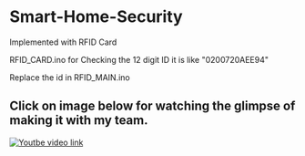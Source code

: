 # Smart-Home-Security
 Implemented with RFID Card
 
 RFID_CARD.ino for Checking the 12 digit ID
 it is like "0200720AEE94"
 
 Replace the id in RFID_MAIN.ino


##  Click on image below for watching the glimpse of making it with my team.


[![Youtbe video link](https://img.youtube.com/vi/gvVfSSTxk1s/0.jpg)](https://www.youtube.com/watch?v=gvVfSSTxk1s)




